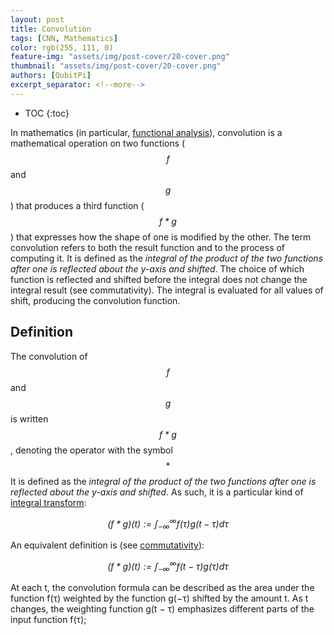```yaml
---
layout: post
title: Convolution
tags: [CNN, Mathematics]
color: rgb(255, 111, 0)
feature-img: "assets/img/post-cover/20-cover.png"
thumbnail: "assets/img/post-cover/20-cover.png"
authors: [QubitPi]
excerpt_separator: <!--more-->
---
```


<!--more-->

* TOC
{:toc}

In mathematics (in particular, [functional analysis](https://en.wikipedia.org/wiki/Functional_analysis)), convolution
is a mathematical operation on two functions ($$\mathit{f}$$ and $$\mathit{g}$$) that produces a third function (
$$\mathit{f \ast g}$$) that expresses how the shape of one is modified by the other. The term convolution refers to both
the result function and to the process of computing it. It is defined as the _integral of the product of the two 
functions after one is reflected about the y-axis and shifted_. The choice of which function is reflected and shifted 
before the integral does not change the integral result (see commutativity). The integral is evaluated for all values
of shift, producing the convolution function.

Definition
----------

The convolution of $$\mathit{f}$$ and $$\mathit{g}$$ is written $$\mathit{f \ast g}$$, denoting the operator with the symbol $$\ast$$ It is defined as the _integral of the product of the two functions after one is reflected about the y-axis and shifted_. As such, it is a particular kind of
[integral transform](https://en.wikipedia.org/wiki/Integral_transform):

$$\mathit{ (f \ast g)(t) :=\int_{-\infty}^{\infty}{f(\tau)g(t - \tau)d\tau} }$$


An equivalent definition is (see [commutativity](https://en.wikipedia.org/wiki/Convolution#Properties)):

$$\mathit{ (f \ast g)(t) :=\int_{-\infty}^{\infty}{f(t - \tau)g(\tau)d\tau} }$$

At each t, the convolution formula can be described as the area under the function f(τ) weighted by the function g(−τ) shifted by the amount t. As t changes, the weighting function g(t − τ) emphasizes different parts of the input function f(τ); 